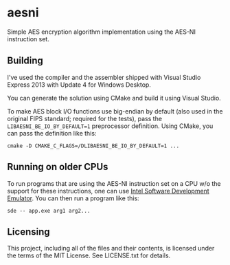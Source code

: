 # aesni

Simple AES encryption algorithm implementation using the AES-NI instruction set.

## Building

I've used the compiler and the assembler shipped with Visual Studio Express 2013 with Update 4 for Windows Desktop.

You can generate the solution using CMake and build it using Visual Studio.

To make AES block I/O functions use big-endian by default (also used in the original FIPS standard; required for the tests),
pass the `LIBAESNI_BE_IO_BY_DEFAULT=1` preprocessor definition.
Using CMake, you can pass the definition like this:

    cmake -D CMAKE_C_FLAGS=/DLIBAESNI_BE_IO_BY_DEFAULT=1 ...

## Running on older CPUs

To run programs that are using the AES-NI instruction set on a CPU w/o the support for these instructions, one can use
[Intel Software Development Emulator](https://software.intel.com/en-us/articles/intel-software-development-emulator).
You can then run a program like this:

    sde -- app.exe arg1 arg2...

## Licensing

This project, including all of the files and their contents, is licensed under the terms of the MIT License.
See LICENSE.txt for details.
